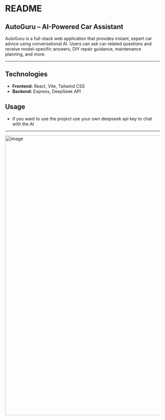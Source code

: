 # README

## AutoGuru – AI-Powered Car Assistant

AutoGuru is a full-stack web application that provides instant, expert car advice using conversational AI. Users can ask car-related questions and receive model-specific answers, DIY repair guidance, maintenance planning, and more.

---

## Technologies

- **Frontend:** React, Vite, Tailwind CSS
- **Backend:** Express, DeepSeek API

## Usage
- if you want to use the project use your own deepseek api key to chat with the AI

---
<img width="1896" height="910" alt="image" src="https://github.com/user-attachments/assets/669ce28a-2bdd-4c6d-8d85-3f2c8e5db049" />
